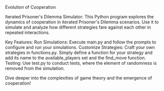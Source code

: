 Evolution of Cooperation

Iterated Prisoner's Dilemma Simulator:
    This Python program explores the dynamics of cooperation in iterated Prisoner's Dilemma scenarios. Use it to simulate and analyze how different strategies fare against each other in repeated     interactions.

Key Features:
    Run Simulations: Execute main.py and follow the prompts to configure and run your simulations.
    Customize Strategies: Craft your own strategies in functions.py. Simply define a function for your strategy and add its name to the available_players set and the find_move function.
    Testing: Use test.py to conduct tests, where the element of randomness is removed from the simulation.

Dive deeper into the complexities of game theory and the emergence of cooperation!

